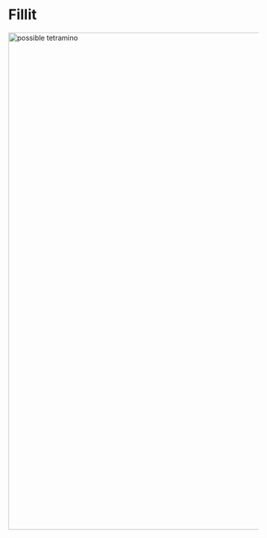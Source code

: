 # Fillit

<img width="998" alt="possible tetramino" src="https://user-images.githubusercontent.com/55051470/90856324-5a685380-e38a-11ea-9ccc-f3c2f9658653.png">
